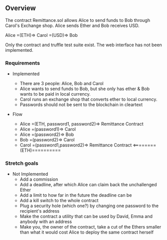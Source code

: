 ## Overview

The contract Remittance.sol allows Alice to send funds to Bob through Carol's Exchange shop. Alice sends Ether and Bob receives USD.

Alice =(ETH)=> Carol =(USD)=> Bob

Only the contract and truffle test suite exist. The web interface has not been implemented.


### Requirements

* Implemented
    * There are 3 people: Alice, Bob and Carol
    * Alice wants to send funds to Bob, but she only has ether & Bob wants to be paid in local currency.
    * Carol runs an exchange shop that converts ether to local currency.
    * Passwords should not be sent to the blockchain in cleartext

* Flow
    * Alice =(ETH, password1, password2)=> Remittance Contract
    * Alice =(password1)=> Carol
    * Alice =(password2)=> Bob
    * Bob =(password2)=> Carol
    * Carol =(password1,password2)=> Remittance Contract
            <========(ETH)==========


### Stretch goals

* Not Implemented
    * Add a commission
    * Add a deadline, after which Alice can claim back the unchallenged Ether
    * Add a limit to how far in the future the deadline can be
    * Add a kill switch to the whole contract
    * Plug a security hole (which one?) by changing one password to the recipient's address
    * Make the contract a utility that can be used by David, Emma and anybody with an address
    * Make you, the owner of the contract, take a cut of the Ethers smaller than what it would cost Alice to deploy the same contract herself
